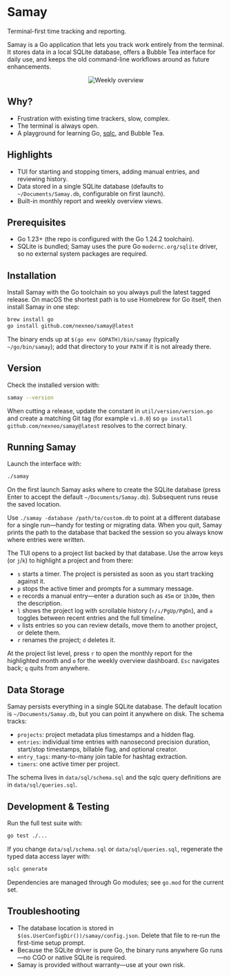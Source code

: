 # Samay

Terminal-first time tracking and reporting.

Samay is a Go application that lets you track work entirely from the terminal. It stores data in a local SQLite database, offers a Bubble Tea interface for daily use, and keeps the old command-line workflows around as future enhancements.

<p align="center">
  <img alt="Weekly overview" src="https://github.com/user-attachments/assets/48605f74-69d6-4eee-a65f-b1b29253ee45" />
</p>

## Why?

- Frustration with existing time trackers, slow, complex.
- The terminal is always open.
- A playground for learning Go, [sqlc](https://sqlc.dev/), and Bubble Tea.

## Highlights

- TUI for starting and stopping timers, adding manual entries, and reviewing history.
- Data stored in a single SQLite database (defaults to `~/Documents/Samay.db`, configurable on first launch).
- Built-in monthly report and weekly overview views.

## Prerequisites

- Go 1.23+ (the repo is configured with the Go 1.24.2 toolchain).
- SQLite is bundled; Samay uses the pure Go `modernc.org/sqlite` driver, so no external system packages are required.

## Installation

Install Samay with the Go toolchain so you always pull the latest tagged release. On macOS the shortest path is to use Homebrew for Go itself, then install Samay in one step:

```sh
brew install go
go install github.com/nexneo/samay@latest
```

The binary ends up at `$(go env GOPATH)/bin/samay` (typically `~/go/bin/samay`); add that directory to your `PATH` if it is not already there.

## Version

Check the installed version with:

```sh
samay --version
```

When cutting a release, update the constant in `util/version/version.go` and create a matching Git tag (for example `v1.0.0`) so `go install github.com/nexneo/samay@latest` resolves to the correct binary.

## Running Samay

Launch the interface with:

```sh
./samay
```

On the first launch Samay asks where to create the SQLite database (press Enter to accept the default `~/Documents/Samay.db`). Subsequent runs reuse the saved location.

Use `./samay -database /path/to/custom.db` to point at a different database for a single run—handy for testing or migrating data. When you quit, Samay prints the path to the database that backed the session so you always know where entries were written.

The TUI opens to a project list backed by that database. Use the arrow keys (or `j`/`k`) to highlight a project and from there:

- `s` starts a timer. The project is persisted as soon as you start tracking against it.
- `p` stops the active timer and prompts for a summary message.
- `e` records a manual entry—enter a duration such as `45m` or `1h30m`, then the description.
- `l` shows the project log with scrollable history (`↑/↓/PgUp/PgDn`), and `a` toggles between recent entries and the full timeline.
- `v` lists entries so you can review details, move them to another project, or delete them.
- `r` renames the project; `d` deletes it.

At the project list level, press `r` to open the monthly report for the highlighted month and `o` for the weekly overview dashboard. `Esc` navigates back; `q` quits from anywhere.

## Data Storage

Samay persists everything in a single SQLite database. The default location is `~/Documents/Samay.db`, but you can point it anywhere on disk. The schema tracks:

- `projects`: project metadata plus timestamps and a hidden flag.
- `entries`: individual time entries with nanosecond precision duration, start/stop timestamps, billable flag, and optional creator.
- `entry_tags`: many-to-many join table for hashtag extraction.
- `timers`: one active timer per project.

The schema lives in `data/sql/schema.sql` and the sqlc query definitions are in `data/sql/queries.sql`.

## Development & Testing

Run the full test suite with:

```sh
go test ./...
```

If you change `data/sql/schema.sql` or `data/sql/queries.sql`, regenerate the typed data access layer with:

```sh
sqlc generate
```

Dependencies are managed through Go modules; see `go.mod` for the current set.

## Troubleshooting

- The database location is stored in `$(os.UserConfigDir())/samay/config.json`. Delete that file to re-run the first-time setup prompt.
- Because the SQLite driver is pure Go, the binary runs anywhere Go runs—no CGO or native SQLite is required.
- Samay is provided without warranty—use at your own risk.
